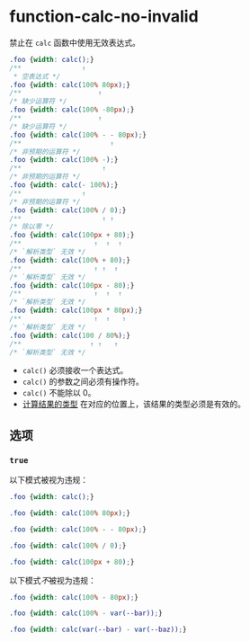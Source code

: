 # function-calc-no-invalid

禁止在 `calc` 函数中使用无效表达式。

```css
.foo {width: calc();}
/**               ↑
 * 空表达式 */
.foo {width: calc(100% 80px);}
/**                   ↑
/* 缺少运算符 */
.foo {width: calc(100% -80px);}
/**                   ↑
/* 缺少运算符 */
.foo {width: calc(100% - - 80px);}
/**                      ↑
/* 非预期的运算符 */
.foo {width: calc(100% -);}
/**                    ↑
/* 非预期的运算符 */
.foo {width: calc(- 100%);}
/**               ↑
/* 非预期的运算符 */
.foo {width: calc(100% / 0);}
/**                    ↑ ↑
/* 除以零 */
.foo {width: calc(100px + 80);}
/**                  ↑  ↑  ↑
/* `解析类型` 无效 */
.foo {width: calc(100% + 80);}
/**                  ↑ ↑  ↑
/* `解析类型` 无效 */
.foo {width: calc(100px - 80);}
/**                  ↑  ↑  ↑
/* `解析类型` 无效 */
.foo {width: calc(100px * 80px);}
/**                  ↑  ↑   ↑
/* `解析类型` 无效 */
.foo {width: calc(100 / 80%);}
/**                 ↑ ↑   ↑
/* `解析类型` 无效 */
```

-   `calc()` 必须接收一个表达式。
-   `calc()` 的参数之间必须有操作符。
-   `calc()` 不能除以 0。
-   [计算结果的类型](https://www.w3.org/TR/css-values-3/#calc-type-checking) 在对应的位置上，该结果的类型必须是有效的。

## 选项

### `true`

以下模式被视为违规：

```css
.foo {width: calc();}
```

```css
.foo {width: calc(100% 80px);}
```

```css
.foo {width: calc(100% - - 80px);}
```

```css
.foo {width: calc(100% / 0);}
```

```css
.foo {width: calc(100px + 80);}
```

以下模式*不*被视为违规：

```css
.foo {width: calc(100% - 80px);}
```

```css
.foo {width: calc(100% - var(--bar));}
```

```css
.foo {width: calc(var(--bar) - var(--baz));}
```
